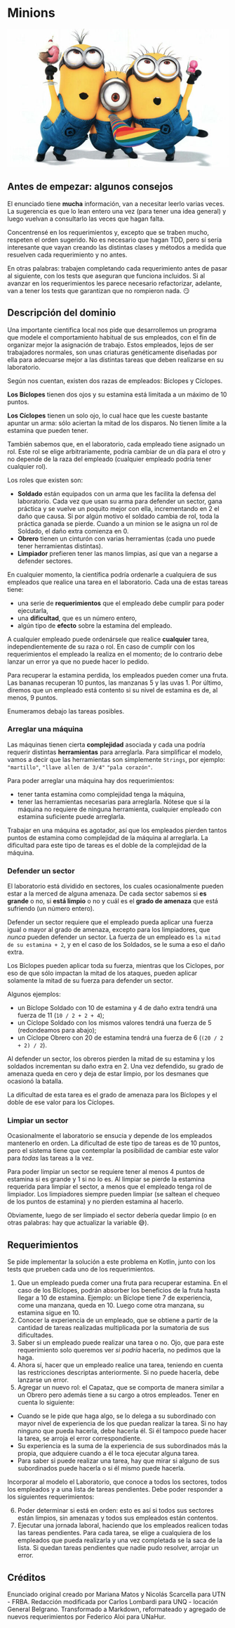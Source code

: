 # Minions

![Minions cover](assets/minions.jpg)

## Antes de empezar: algunos consejos

El enunciado tiene **mucha** información, van a necesitar leerlo varias veces. La sugerencia es que lo lean entero una vez (para tener una idea general) y luego vuelvan a consultarlo las veces que hagan falta.

Concentrensé en los requerimientos y, excepto que se traben mucho, respeten el orden sugerido. No es necesario que hagan TDD, pero sí sería interesante que vayan creando las distintas clases y métodos a medida que resuelven cada requerimiento y no antes. 

En otras palabras: trabajen completando cada requerimiento antes de pasar al siguiente, con los tests que aseguran que funciona incluidos. Si al avanzar en los requerimientos les parece necesario refactorizar, adelante, van a tener los tests que garantizan que no rompieron nada. :smirk: 

## Descripción del dominio

Una importante científica local nos pide que desarrollemos un programa que modele el comportamiento habitual de sus empleados, con el fin de organizar mejor la asignación de trabajo. Estos empleados, lejos de ser trabajadores normales, son unas criaturas genéticamente diseñadas por ella para adecuarse mejor a las distintas tareas que deben realizarse en su laboratorio.

Según nos cuentan, existen dos razas de empleados: Bíclopes y Cíclopes.

**Los Bíclopes** tienen dos ojos y su estamina está limitada a un máximo de 10 puntos.

**Los Cíclopes** tienen un solo ojo, lo cual hace que les cueste bastante apuntar un arma: sólo aciertan la mitad de los disparos. No tienen límite a la estamina que pueden tener.

También sabemos que, en el laboratorio, cada empleado tiene asignado un rol. Este rol se elige arbitrariamente, podría cambiar de un día para el otro y no depende de la raza del empleado (cualquier empleado podría tener cualquier rol). 

Los roles que existen son:

* **Soldado** están equipados con un arma que les facilita la defensa del laboratorio. Cada vez que usan su arma para defender un sector, gana práctica y se vuelve un poquito mejor con ella, incrementando en 2 el daño que causa. Si por algún motivo el soldado cambia de rol, toda la práctica ganada se pierde. Cuando a un minion se le asigna un rol de Soldado, el daño extra comienza en 0.
* **Obrero** tienen un cinturón con varias herramientas (cada uno puede tener herramientas distintas).
* **Limpiador** prefieren tener las manos limpias, así que van a negarse a defender sectores.

En cualquier momento, la científica podría ordenarle a cualquiera de sus empleados que realice una tarea en el laboratorio. Cada una de estas tareas tiene:

* una serie de **requerimientos** que el empleado debe cumplir para poder ejecutarla, 
* una **dificultad**, que es un número entero,
* algún tipo de **efecto** sobre la estamina del empleado.
  
A cualquier empleado puede ordenársele que realice **cualquier** tarea, independientemente de su raza o rol. En caso de cumplir con los requerimientos el empleado la realiza en el momento; de lo contrario debe lanzar un error ya que no puede hacer lo pedido.

Para recuperar la estamina perdida, los empleados pueden comer una fruta. Las bananas recuperan 10 puntos, las manzanas 5 y las uvas 1. Por último, diremos que un empleado está contento si su nivel de estamina es de, al menos, 9 puntos.

Enumeramos debajo las tareas posibles.

### Arreglar una máquina 

Las máquinas tienen cierta **complejidad** asociada y cada una podría requerir distintas **herramientas** para arreglarla. Para simplificar el modelo, vamos a decir que las herramientas son simplemente `Strings`, por ejemplo: `"martillo"`, `"llave allen de 3/4"` `"pala corazón"`.

Para poder arreglar una máquina hay dos requerimientos:
* tener tanta estamina como complejidad tenga la máquina, 
* tener las herramientas necesarias para arreglarla. Nótese que si la máquina no requiere de ninguna herramienta, cualquier empleado con estamina suficiente puede arreglarla.

Trabajar en una máquina es agotador, así que los empleados pierden tantos puntos de estamina como complejidad de la máquina al arreglarla. La dificultad para este tipo de tareas es el doble de la complejidad de la máquina.

### Defender un sector

El laboratorio está dividido en sectores, los cuales ocasionalmente pueden estar a la merced de alguna amenaza. De cada sector sabemos si **es grande** o no, si **está limpio** o no y cuál es el **grado de amenaza** que está sufriendo (un número entero).

Defender un sector requiere que el empleado pueda aplicar una fuerza igual o mayor al grado de amenaza, excepto para los limpiadores, que _nunca_ pueden defender un sector. La fuerza de un empleado es `la mitad de su estamina + 2`, y en el caso de los Soldados, se le suma a eso el daño extra.

Los Bíclopes pueden aplicar toda su fuerza, mientras que los Ciclopes, por eso de que sólo impactan la mitad de los ataques, pueden aplicar solamente la mitad de su fuerza para defender un sector.

Algunos ejemplos:
* un Bíclope Soldado con 10 de estamina y 4 de daño extra tendrá una fuerza de 11 (`10 / 2 + 2 + 4`);
* un Cíclope Soldado con los mismos valores tendrá una fuerza de 5 (redondeamos para abajo);
* un Cíclope Obrero con 20 de estamina tendrá una fuerza de 6 (`(20 / 2 + 2) / 2`).

Al defender un sector, los obreros pierden la mitad de su estamina y los soldados incrementan su daño extra en 2. Una vez defendido, su grado de amenaza queda en cero y deja de estar limpio, por los desmanes que ocasionó la batalla.

La dificultad de esta tarea es el grado de amenaza para los Bíclopes y el doble de ese valor para los Cíclopes.

### Limpiar un sector

Ocasionalmente el laboratorio se ensucia y depende de los empleados mantenerlo en orden. La dificultad de este tipo de tareas es de 10 puntos, pero el sistema tiene que contemplar la posibilidad de cambiar este valor para _todas_ las tareas a la vez.

Para poder limpiar un sector se requiere tener al menos 4 puntos de estamina si es grande y 1 si no lo es. Al limpiar se pierde la estamina requerida para limpiar el sector, a menos que el empleado tenga rol de limpiador. Los limpiadores siempre pueden limpiar (se saltean el chequeo de los puntos de estamina) y no pierden estamina al hacerlo.

Obviamente, luego de ser limpiado el sector debería quedar limpio (o en otras palabras: hay que actualizar la variable :sweat_smile:). 

## Requerimientos

Se pide implementar la solución a este problema en Kotlin, junto con los tests que prueben cada uno de los requerimientos.

1. Que un empleado pueda comer una fruta para recuperar estamina. En el caso de los Bíclopes, podrán absorber los beneficios de la fruta hasta llegar a 10 de estamina. Ejemplo: un Bíclope tiene 7 de experiencia, come una manzana, queda en 10. Luego come otra manzana, su estamina sigue en 10.
1. Conocer la experiencia de un empleado, que se obtiene a partir de la cantidad de tareas realizadas multiplicada por la sumatoria de sus dificultades.
1. Saber si un empleado puede realizar una tarea o no. Ojo, que para este requerimiento solo queremos ver _si podría_ hacerla, no pedimos que la haga. 
1. Ahora sí, hacer que un empleado realice una tarea, teniendo en cuenta las restricciones descriptas anteriormente. Si no puede hacerla, debe lanzarse un error.
1. Agregar un nuevo rol: el Capataz, que se comporta de manera similar a un Obrero pero además tiene a su cargo a otros empleados. Tener en cuenta lo siguiente:
  * Cuando se le pide que haga algo, se lo delega a su subordinado con mayor nivel de experiencia de los que puedan realizar la tarea. Si no hay ninguno que pueda hacerla, debe hacerla él. Si él tampoco puede hacer la tarea, se arroja el error correspondiente.
  * Su experiencia es la suma de la experiencia de sus subordinados más la propia, que adquiere cuando a él le toca ejecutar alguna tarea.
  * Para saber si puede realizar una tarea, hay que mirar si alguno de sus subordinados puede hacerla o si él mismo puede hacerla.

Incorporar al modelo el Laboratorio, que conoce a todos los sectores, todos los empleados y a una lista de tareas pendientes. Debe poder responder a los siguientes requerimientos:

6. Poder determinar si está en orden: esto es así si todos sus sectores están limpios, sin amenazas y todos sus empleados están contentos.
7. Ejecutar una jornada laboral, haciendo que los empleados realicen todas las tareas pendientes. Para cada tarea, se elige a cualquiera de los empleados que pueda realizarla y una vez completada se la saca de la lista. Si quedan tareas pendientes que nadie pudo resolver, arrojar un error.

## Créditos

Enunciado original creado por Mariana Matos y Nicolás Scarcella para UTN - FRBA. Redacción modificada por Carlos Lombardi para UNQ - locación General Belgrano. Transformado a Markdown, reformateado y agregado de nuevos requerimientos por Federico Aloi para UNaHur.
